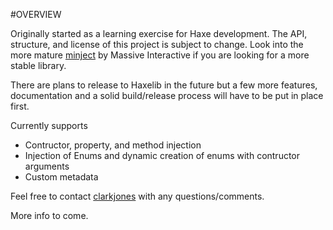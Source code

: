 
#OVERVIEW

Originally started as a learning exercise for Haxe development. The API, structure, and license of this project is subject to change. Look into the more mature [minject](/massiveinteractive/minject) by Massive Interactive if you are looking for a more stable library.

There are plans to release to Haxelib in the future but a few more features, documentation and a solid build/release process will have to be put in place first. 

Currently supports 
* Contructor, property, and method injection
* Injection of Enums and dynamic creation of enums with contructor arguments
* Custom metadata

Feel free to contact [clarkjones](/clarkjones) with any questions/comments.  

More info to come.
